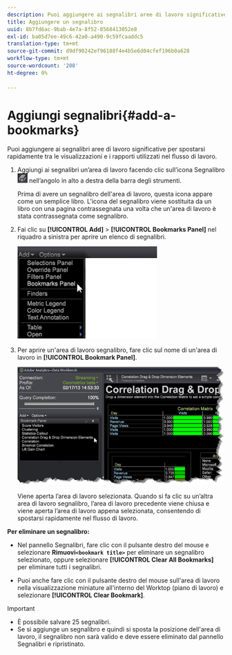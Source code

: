 ```yaml
---
description: Puoi aggiungere ai segnalibri aree di lavoro significative per spostarsi rapidamente tra le visualizzazioni e i rapporti utilizzati nel flusso di lavoro.
title: Aggiungere un segnalibro
uuid: 8b7fd6ac-9bab-4e7a-8f52-8568413052e8
exl-id: ba05d7ee-49c6-42a0-a490-9c59fcaaddc5
translation-type: tm+mt
source-git-commit: d9df90242ef96188f4e4b5e6d04cfef196b0a628
workflow-type: tm+mt
source-wordcount: '208'
ht-degree: 0%

---
```


# Aggiungi segnalibri{#add-a-bookmarks}

Puoi aggiungere ai segnalibri aree di lavoro significative per spostarsi rapidamente tra le visualizzazioni e i rapporti utilizzati nel flusso di lavoro.

1. Aggiungi ai segnalibri un’area di lavoro facendo clic sull’icona Segnalibro ![](assets/bookmark_icon.png) nell’angolo in alto a destra della barra degli strumenti.

   Prima di avere un segnalibro dell&#39;area di lavoro, questa icona appare come un semplice libro. L&#39;icona del segnalibro viene sostituita da un libro con una pagina contrassegnata una volta che un&#39;area di lavoro è stata contrassegnata come segnalibro.

1. Fai clic su **[!UICONTROL Add]** > **[!UICONTROL Bookmarks Panel]** nel riquadro a sinistra per aprire un elenco di segnalibri.

   ![](assets/bookmarks_panel.png)

1. Per aprire un&#39;area di lavoro segnalibro, fare clic sul nome di un&#39;area di lavoro in **[!UICONTROL Bookmark Panel]**.

   ![](assets/bookmarks_panel_left.png)

   Viene aperta l’area di lavoro selezionata. Quando si fa clic su un’altra area di lavoro segnalibro, l’area di lavoro precedente viene chiusa e viene aperta l’area di lavoro appena selezionata, consentendo di spostarsi rapidamente nel flusso di lavoro.

**Per eliminare un segnalibro:**

* Nel pannello Segnalibri, fare clic con il pulsante destro del mouse e selezionare **Rimuovi`<bookmark title>`** per eliminare un segnalibro selezionato, oppure selezionare **[!UICONTROL Clear All Bookmarks]** per eliminare tutti i segnalibri.

* Puoi anche fare clic con il pulsante destro del mouse sull&#39;area di lavoro nella visualizzazione miniature all&#39;interno del Worktop (piano di lavoro) e selezionare **[!UICONTROL Clear Bookmark]**.

>[!IMPORTANT]
>
>* È possibile salvare 25 segnalibri.
>* Se si aggiunge un segnalibro e quindi si sposta la posizione dell&#39;area di lavoro, il segnalibro non sarà valido e deve essere eliminato dal pannello Segnalibri e ripristinato.

